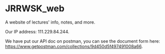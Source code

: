 # JRRWSK_web
A website of lectures' info, notes, and more.

Our IP address: 111.229.84.244.

We have put our API doc on postman, you can see the document form here: https://www.getpostman.com/collections/9d450d5f497491008a66.
